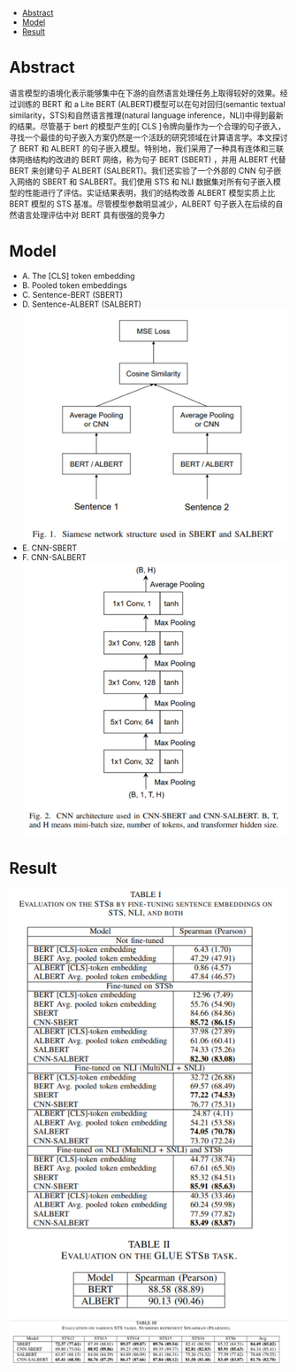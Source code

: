 <!-- TOC -->

- [Abstract](#abstract)
- [Model](#model)
- [Result](#result)

<!-- /TOC -->
# Abstract
语言模型的语境化表示能够集中在下游的自然语言处理任务上取得较好的效果。经过训练的 BERT 和 a Lite BERT (ALBERT)模型可以在句对回归(semantic textual similarity，STS)和自然语言推理(natural language inference，NLI)中得到最新的结果。尽管基于 bert 的模型产生的[ CLS ]令牌向量作为一个合理的句子嵌入，寻找一个最佳的句子嵌入方案仍然是一个活跃的研究领域在计算语言学。本文探讨了 BERT 和 ALBERT 的句子嵌入模型。特别地，我们采用了一种具有连体和三联体网络结构的改进的 BERT 网络，称为句子 BERT (SBERT) ，并用 ALBERT 代替 BERT 来创建句子 ALBERT (SALBERT)。我们还实验了一个外部的 CNN 句子嵌入网络的 SBERT 和 SALBERT。我们使用 STS 和 NLI 数据集对所有句子嵌入模型的性能进行了评估。实证结果表明，我们的结构改善 ALBERT 模型实质上比 BERT 模型的 STS 基准。尽管模型参数明显减少，ALBERT 句子嵌入在后续的自然语言处理评估中对 BERT 具有很强的竞争力

# Model
- A. The [CLS] token embedding
- B. Pooled token embeddings
- C. Sentence-BERT (SBERT)
- D. Sentence-ALBERT (SALBERT)
![](../../../source/images/021202202130021703.png)
- E. CNN-SBERT
- F. CNN-SALBERT
![](../../../source/images/331333202130331703.png)

# Result
![](../../../source/images/131713202130131703.png)
![](../../../source/images/131813202130131703.png)
![](../../../source/images/531853202130531703.png)

